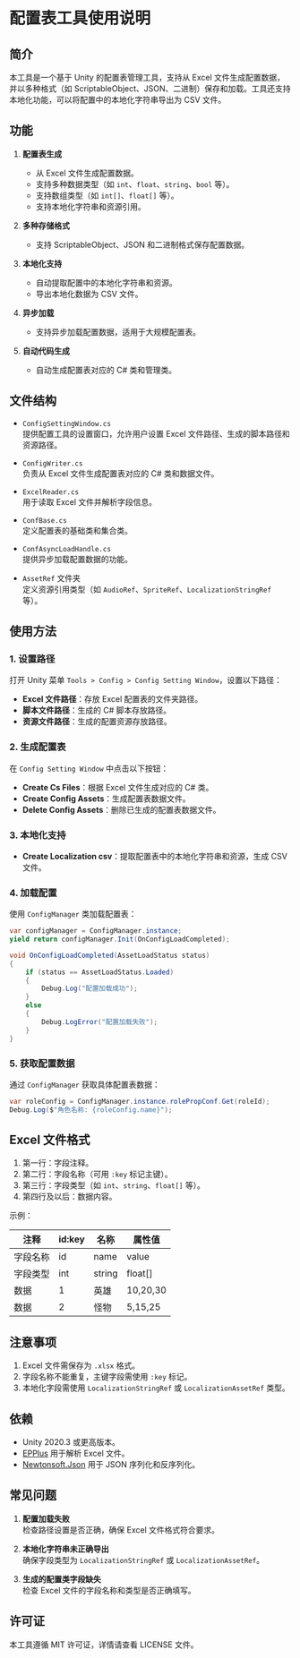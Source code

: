 # 配置表工具使用说明

## 简介

本工具是一个基于 Unity 的配置表管理工具，支持从 Excel 文件生成配置数据，并以多种格式（如 ScriptableObject、JSON、二进制）保存和加载。工具还支持本地化功能，可以将配置中的本地化字符串导出为 CSV 文件。

## 功能

1. **配置表生成**
    - 从 Excel 文件生成配置数据。
    - 支持多种数据类型（如 `int`、`float`、`string`、`bool` 等）。
    - 支持数组类型（如 `int[]`、`float[]` 等）。
    - 支持本地化字符串和资源引用。

2. **多种存储格式**
    - 支持 ScriptableObject、JSON 和二进制格式保存配置数据。

3. **本地化支持**
    - 自动提取配置中的本地化字符串和资源。
    - 导出本地化数据为 CSV 文件。

4. **异步加载**
    - 支持异步加载配置数据，适用于大规模配置表。

5. **自动代码生成**
    - 自动生成配置表对应的 C# 类和管理类。

## 文件结构

- `ConfigSettingWindow.cs`  
  提供配置工具的设置窗口，允许用户设置 Excel 文件路径、生成的脚本路径和资源路径。

- `ConfigWriter.cs`  
  负责从 Excel 文件生成配置表对应的 C# 类和数据文件。

- `ExcelReader.cs`  
  用于读取 Excel 文件并解析字段信息。

- `ConfBase.cs`  
  定义配置表的基础类和集合类。

- `ConfAsyncLoadHandle.cs`  
  提供异步加载配置数据的功能。

- `AssetRef` 文件夹  
  定义资源引用类型（如 `AudioRef`、`SpriteRef`、`LocalizationStringRef` 等）。

## 使用方法

### 1. 设置路径

打开 Unity 菜单 `Tools > Config > Config Setting Window`，设置以下路径：

- **Excel 文件路径**：存放 Excel 配置表的文件夹路径。
- **脚本文件路径**：生成的 C# 脚本存放路径。
- **资源文件路径**：生成的配置资源存放路径。

### 2. 生成配置表

在 `Config Setting Window` 中点击以下按钮：

- **Create Cs Files**：根据 Excel 文件生成对应的 C# 类。
- **Create Config Assets**：生成配置表数据文件。
- **Delete Config Assets**：删除已生成的配置表数据文件。

### 3. 本地化支持

- **Create Localization csv**：提取配置表中的本地化字符串和资源，生成 CSV 文件。

### 4. 加载配置

使用 `ConfigManager` 类加载配置表：

```csharp
var configManager = ConfigManager.instance;
yield return configManager.Init(OnConfigLoadCompleted);

void OnConfigLoadCompleted(AssetLoadStatus status)
{
    if (status == AssetLoadStatus.Loaded)
    {
        Debug.Log("配置加载成功");
    }
    else
    {
        Debug.LogError("配置加载失败");
    }
}
```

### 5. 获取配置数据

通过 `ConfigManager` 获取具体配置表数据：

```csharp
var roleConfig = ConfigManager.instance.rolePropConf.Get(roleId);
Debug.Log($"角色名称: {roleConfig.name}");
```

## Excel 文件格式

1. 第一行：字段注释。
2. 第二行：字段名称（可用 `:key` 标记主键）。
3. 第三行：字段类型（如 `int`、`string`、`float[]` 等）。
4. 第四行及以后：数据内容。

示例：

| 注释       | id:key | 名称       | 属性值   |
|------------|--------|------------|----------|
| 字段名称   | id     | name       | value    |
| 字段类型   | int    | string     | float[]  |
| 数据       | 1      | 英雄       | 10,20,30 |
| 数据       | 2      | 怪物       | 5,15,25  |

## 注意事项

1. Excel 文件需保存为 `.xlsx` 格式。
2. 字段名称不能重复，主键字段需使用 `:key` 标记。
3. 本地化字段需使用 `LocalizationStringRef` 或 `LocalizationAssetRef` 类型。

## 依赖

- Unity 2020.3 或更高版本。
- [EPPlus](https://github.com/EPPlusSoftware/EPPlus) 用于解析 Excel 文件。
- [Newtonsoft.Json](https://www.newtonsoft.com/json) 用于 JSON 序列化和反序列化。

## 常见问题

1. **配置加载失败**  
   检查路径设置是否正确，确保 Excel 文件格式符合要求。

2. **本地化字符串未正确导出**  
   确保字段类型为 `LocalizationStringRef` 或 `LocalizationAssetRef`。

3. **生成的配置类字段缺失**  
   检查 Excel 文件的字段名称和类型是否正确填写。

## 许可证

本工具遵循 MIT 许可证，详情请查看 LICENSE 文件。